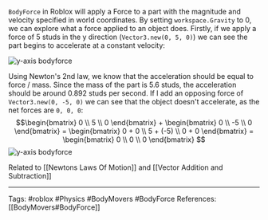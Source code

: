 `BodyForce` in Roblox will apply a Force to a part with the magnitude and velocity specified in world coordinates. By setting `workspace.Gravity` to 0, we can explore what a force applied to an object does. Firstly, if we apply a force of 5 studs in the y direction (`Vector3.new(0, 5, 0)`) we can see the part begins to accelerate at a constant velocity:
    
![y-axis bodyforce](bodyforce-yaxis.gif)
         
Using Newton's 2nd law, we know that the acceleration should be equal to force / mass. Since the mass of the part is 5.6 studs, the acceleration should be around 0.892 studs per second.
If I add an opposing force of `Vector3.new(0, -5, 0)` we can see that the object doesn't accelerate, as the net forces are `0, 0, 0`:
      $$\begin{bmatrix} 0 \\ 5 \\ 0 \end{bmatrix} + \begin{bmatrix} 0 \\ -5 \\ 0 \end{bmatrix} = \begin{bmatrix} 0 + 0 \\ 5 + (-5) \\ 0 + 0 \end{bmatrix} = \begin{bmatrix} 0 \\ 0 \\ 0 \end{bmatrix} $$
![y-axis bodyforce](bodyforce-yaxis-equal-net-forces.gif)

Related to [[Newtons Laws Of Motion]] and [[Vector Addition and Subtraction]]

---

Tags: #roblox #Physics #BodyMovers #BodyForce
References: [[BodyMovers#BodyForce]]
